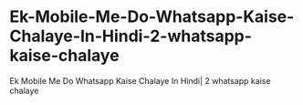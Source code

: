 # Ek-Mobile-Me-Do-Whatsapp-Kaise-Chalaye-In-Hindi-2-whatsapp-kaise-chalaye
Ek Mobile Me Do Whatsapp Kaise Chalaye In Hindi| 2 whatsapp kaise chalaye
